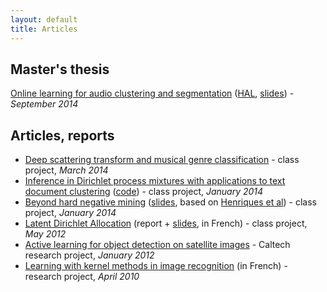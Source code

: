 ```yaml
---
layout: default
title: Articles
---
```

## Master's thesis
[Online learning for audio clustering and segmentation](files/ms-thesis.pdf) ([HAL](http://hal.inria.fr/hal-01064672v2/document), [slides](files/slides-ircam.pdf)) - *September 2014*

## Articles, reports
* [Deep scattering transform and musical genre classification](files/scattering.pdf) - class project, *March 2014*
* [Inference in Dirichlet process mixtures with applications to text document clustering](files/dpmixtures.pdf) ([code](http://github.com/albietz/dpmm)) - class project, *January 2014*
* [Beyond hard negative mining](files/circulant.pdf) ([slides](files/circulant-slides.pdf), based on [Henriques et al](http://www2.isr.uc.pt/~henriques/beyond/index.html)) - class project, *January 2014*
* [Latent Dirichlet Allocation](files/rapport-lda.pdf) (report + [slides](files/slides-lda.pdf), in French) - class project, *May 2012*
* [Active learning for object detection on satellite images](files/caltech-report.pdf) - Caltech research project, *January 2012*
* [Learning with kernel methods in image recognition](files/dossierTIPE.pdf) (in French) - research project, *April 2010*

